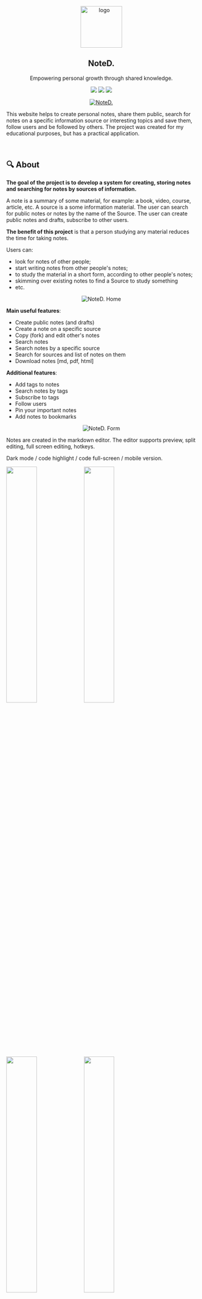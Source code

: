 <p align="center"><a href="https://welel-noted.site/"><img src="https://i.ibb.co/NjHnqXD/logo.png" alt="logo" width="110" border="0"></a></p>

<h2 align="center">NoteD.</h2>

<p align="center">Empowering personal growth through shared knowledge.</p>

<p align="center">
  <img src="https://img.shields.io/badge/python-v3.8-blue" >
  <img src="https://img.shields.io/badge/django-v4.1-blue">
  <img src="https://img.shields.io/badge/code%20style-black-black">
</p>

<p align="center">
  <a href="https://welel-noted.site/">
  <img src="https://i.ibb.co/ZMj9tvr/output-onlinepngtools.png" alt="NoteD."  border="0" />
  </a>
</p>

This website helps to create personal notes, share them public, search for notes on a specific information source or interesting topics and save them, follow users and be followed by others. The project was created for my educational purposes, but has a practical application.

</br>

## 🔍 About

**The goal of the project is to develop a system for creating, storing notes and searching for notes by sources of information.**

A note is a summary of some material, for example: a book, video, course, article, etc. A source is a some information material.
The user can search for public notes or notes by the name of the Source. The user can create public notes and drafts, subscribe to other users.

**The benefit of this project** is that a person studying any material reduces the time for taking notes. 

Users can:
- look for notes of other people;
- start writing notes from other people's notes;
- to study the material in a short form, according to other people's notes;
- skimming over existing notes to find a Source to study something
- etc.

<p align="center"><img src="https://i.ibb.co/rtX98KM/screely-1671564311882.png" alt="NoteD. Home"  border="0" /></p>


**Main useful features**:

- Create public notes (and drafts)
- Create a note on a specific source
- Copy (fork) and edit other's notes
- Search notes
- Search notes by a specific source
- Search for sources and list of notes on them
- Download notes [md, pdf, html]

**Additional features**:

- Add tags to notes
- Search notes by tags
- Subscribe to tags
- Follow users
- Pin your important notes
- Add notes to bookmarks

<p align="center"><img src="https://i.ibb.co/FY8JrJw/screely-1671564251678.png" alt="NoteD. Form"  border="0" /></p>

Notes are created in the markdown editor. The editor supports preview, split editing, full screen editing, hotkeys.

Dark mode / code highlight / code full-screen / mobile version.

<p>
  <code><img width="40%" src="https://i.ibb.co/zR73qnJ/screely-1671641709714.png"></code>
  <code><img width="40%" src="https://i.ibb.co/QJCZk42/screely-1671564364437.png"></code>
  <br>
  <code><img width="40%" src="https://i.ibb.co/JRmRVjF/screely-1671630742282.png"></code>
  <code><img width="40%" src="https://i.ibb.co/86NxJQ4/screely-1671630946911.png"></code>
    <br>
  <code><img width="35%" src="https://i.ibb.co/fvGJFwN/Screen-Shot-2022-12-21-at-19-46-17-iphone13pink-portrait.png"></code>
  <code><img width="35%" src="https://i.ibb.co/Vx7scdn/Screen-Shot-2022-12-21-at-19-46-51-iphone13blue-portrait.png"></code>
</p>


## 🔥 Features

| Feature                  | Description                                                                                                                                                                                                                                                                                                                    |
| ------------------------ | ------------------------------------------------------------------------------------------------------------------------------------------------------------------------------------------------------------------------------------------------------------------------------------------------------------------------------ |
| User Accounts            | Users can create an account to access additional features, log in to their account. **Social authentication** is also supported with Google, GitHub, or Yandex accounts.                                                                                                                                                           |
| Content Management       | Users can **create and edit** content using a user-friendly interface (WYSIWYG Markdown Editor), and content can be **tagged** for easier categorization and searching. Users can also **bookmark** posts to easily access them later and **like** posts to show their appreciation. Posts can be **downloaded** in Markdown, PDF, or HTML format. |
| User Interaction         | Users have a **profile** page that displays their information and activity (notes). Users can **follow** other users to see their activity and **share content** on Twitter, WhatsApp, and Telegram.                                           |
| Search                   | Users can search for content based on keywords, tags and sources.                                                                                                                                                                                                                                                              |
| Design                   | The site uses Twitter Bootstrap for **responsive** layout and UI elements and is designed to be mobile-friendly, and the site offers a **dark mode** for users who prefer it.                                                                                                                                                          |
| Internationalization     | Site is available in both English and Russian                                                                                                                                                                                                                                                                                  | 
| Code Tests/Documentation | Code is documented to make it easier to understand and maintain. Automated tests are used to check for functionality, identify bugs, and ensure optimal performance.                                                                                                                                                           |
|Caching System|Site uses caching to improve performance. **Asynchronous tasks** are used to improve responsiveness.|
|GitHub API Integration|Site integrates with GitHub API to render markdown files in the HTML format (with code highlighting).

</br>

## 🛠️ Tech stack

<p>
  <code><img width="10%" src="https://www.vectorlogo.zone/logos/python/python-ar21.svg"></code>
  <code><img width="10%" src="https://www.vectorlogo.zone/logos/djangoproject/djangoproject-ar21.svg"></code>
  <code><img width="10%" src="https://www.vectorlogo.zone/logos/postgresql/postgresql-ar21.svg"></code>
  <code><img width="10%" src="https://www.vectorlogo.zone/logos/redis/redis-ar21.svg"></code>
  <code><img width="10%" src="https://images.g2crowd.com/uploads/product/image/social_landscape/social_landscape_8a31c306355eb532650043bf039d70a7/python-celery.png"></code>
  </br>
  
  <code><img width="10%" src="https://www.vectorlogo.zone/logos/nginx/nginx-ar21.svg"></code>
  <code><img width="10%" src="https://www.vectorlogo.zone/logos/gunicorn/gunicorn-ar21.svg"></code>
  <code><img width="10%" src="https://www.vectorlogo.zone/logos/docker/docker-ar21.svg"></code>
  <code><img width="10%" src="https://www.vectorlogo.zone/logos/jenkins/jenkins-ar21.svg"></code>
  <code><img width="10%" src="https://www.vectorlogo.zone/logos/linux/linux-ar21.svg"></code>
  </br>
  
  <code><img width="10%" src="https://www.vectorlogo.zone/logos/git-scm/git-scm-ar21.svg"></code>
  <code><img width="10%" src="https://www.vectorlogo.zone/logos/w3_html5/w3_html5-ar21.svg"></code>
  <code><img width="10%" src="https://www.vectorlogo.zone/logos/netlifyapp_watercss/netlifyapp_watercss-ar21.svg"></code>
  <code><img width="10%" src="https://www.vectorlogo.zone/logos/getbootstrap/getbootstrap-ar21.svg"></code>
</p>
</br>

## 🏗️ Installation

0. Prerequisites:

- `sudo apt install g++`
- `sudo apt install build-essential`
- `sudo apt install libpq-dev python3-dev python3-pip python3.10-venv`
- `sudo apt install wkhtmltopdf` for PDF files generation.
- `sudo apt install gettext` for translation.

1. [Install PostgreSQL](https://www.postgresql.org/download/) and create new database.

    To use trigrams in PostgreSQL, you will need to install the `pg_trgm`
    extension first. 
    Execute the following command to install the `pg_trgm` extension inside a database:
    `CREATE EXTENSION pg_trgm;`

2. Clone or download the repository.
   
3. Create and activate [virtual environment and install requirements](https://packaging.python.org/en/latest/guides/installing-using-pip-and-virtual-environments/) from `requirements/local.txt` using Python 3.10.

4. Fill `.env.dist` file with required data and rename it to `.env`. Minimal requirements are `SECRET_KEY` and the database cofiguration (but then the functionality will be limited).

5. Make migrations and migrate with a custom command[1] or via Makefile[2].

```
# [1]
python manage.py makemigrate --settings=core.settings.local

# [2]
make setdb
```

6. [Set up a cache backend](https://docs.djangoproject.com/en/4.1/topics/cache/) or set a cache backend with following code in `core/settings/local.py`:

```python
CACHES = {
    "default": {
        "BACKEND": "common.cache.RedisDummyCache",
    }
}
```

7. Set up Celery worker and Celery beat.

8. Run the development server with one of the following commands.

```
# [1]
python manage.py runserver --settings=core.settings.local

# [2]
make run
```

</br>

### 👨‍💻 Team

- [Pavel Loginov](https://github.com/welel) (Backend/Frontend)
- [Eduard Antadze](https://github.com/eantdz) (DevOps)

